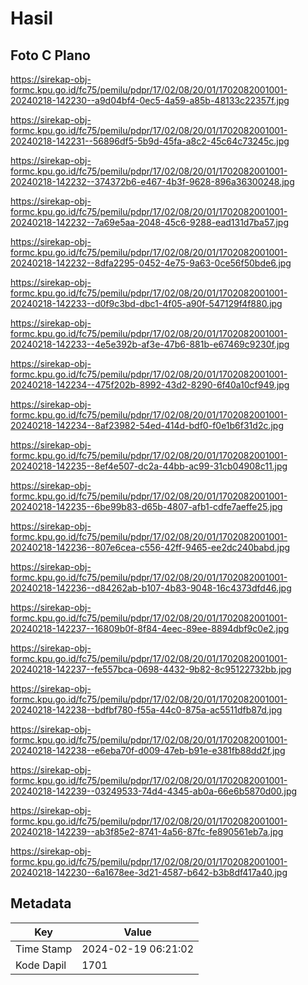 # Hasil

## Foto C Plano

https://sirekap-obj-formc.kpu.go.id/fc75/pemilu/pdpr/17/02/08/20/01/1702082001001-20240218-142230--a9d04bf4-0ec5-4a59-a85b-48133c22357f.jpg

https://sirekap-obj-formc.kpu.go.id/fc75/pemilu/pdpr/17/02/08/20/01/1702082001001-20240218-142231--56896df5-5b9d-45fa-a8c2-45c64c73245c.jpg

https://sirekap-obj-formc.kpu.go.id/fc75/pemilu/pdpr/17/02/08/20/01/1702082001001-20240218-142232--374372b6-e467-4b3f-9628-896a36300248.jpg

https://sirekap-obj-formc.kpu.go.id/fc75/pemilu/pdpr/17/02/08/20/01/1702082001001-20240218-142232--7a69e5aa-2048-45c6-9288-ead131d7ba57.jpg

https://sirekap-obj-formc.kpu.go.id/fc75/pemilu/pdpr/17/02/08/20/01/1702082001001-20240218-142232--8dfa2295-0452-4e75-9a63-0ce56f50bde6.jpg

https://sirekap-obj-formc.kpu.go.id/fc75/pemilu/pdpr/17/02/08/20/01/1702082001001-20240218-142233--d0f9c3bd-dbc1-4f05-a90f-547129f4f880.jpg

https://sirekap-obj-formc.kpu.go.id/fc75/pemilu/pdpr/17/02/08/20/01/1702082001001-20240218-142233--4e5e392b-af3e-47b6-881b-e67469c9230f.jpg

https://sirekap-obj-formc.kpu.go.id/fc75/pemilu/pdpr/17/02/08/20/01/1702082001001-20240218-142234--475f202b-8992-43d2-8290-6f40a10cf949.jpg

https://sirekap-obj-formc.kpu.go.id/fc75/pemilu/pdpr/17/02/08/20/01/1702082001001-20240218-142234--8af23982-54ed-414d-bdf0-f0e1b6f31d2c.jpg

https://sirekap-obj-formc.kpu.go.id/fc75/pemilu/pdpr/17/02/08/20/01/1702082001001-20240218-142235--8ef4e507-dc2a-44bb-ac99-31cb04908c11.jpg

https://sirekap-obj-formc.kpu.go.id/fc75/pemilu/pdpr/17/02/08/20/01/1702082001001-20240218-142235--6be99b83-d65b-4807-afb1-cdfe7aeffe25.jpg

https://sirekap-obj-formc.kpu.go.id/fc75/pemilu/pdpr/17/02/08/20/01/1702082001001-20240218-142236--807e6cea-c556-42ff-9465-ee2dc240babd.jpg

https://sirekap-obj-formc.kpu.go.id/fc75/pemilu/pdpr/17/02/08/20/01/1702082001001-20240218-142236--d84262ab-b107-4b83-9048-16c4373dfd46.jpg

https://sirekap-obj-formc.kpu.go.id/fc75/pemilu/pdpr/17/02/08/20/01/1702082001001-20240218-142237--16809b0f-8f84-4eec-89ee-8894dbf9c0e2.jpg

https://sirekap-obj-formc.kpu.go.id/fc75/pemilu/pdpr/17/02/08/20/01/1702082001001-20240218-142237--fe557bca-0698-4432-9b82-8c95122732bb.jpg

https://sirekap-obj-formc.kpu.go.id/fc75/pemilu/pdpr/17/02/08/20/01/1702082001001-20240218-142238--bdfbf780-f55a-44c0-875a-ac5511dfb87d.jpg

https://sirekap-obj-formc.kpu.go.id/fc75/pemilu/pdpr/17/02/08/20/01/1702082001001-20240218-142238--e6eba70f-d009-47eb-b91e-e381fb88dd2f.jpg

https://sirekap-obj-formc.kpu.go.id/fc75/pemilu/pdpr/17/02/08/20/01/1702082001001-20240218-142239--03249533-74d4-4345-ab0a-66e6b5870d00.jpg

https://sirekap-obj-formc.kpu.go.id/fc75/pemilu/pdpr/17/02/08/20/01/1702082001001-20240218-142239--ab3f85e2-8741-4a56-87fc-fe890561eb7a.jpg

https://sirekap-obj-formc.kpu.go.id/fc75/pemilu/pdpr/17/02/08/20/01/1702082001001-20240218-142230--6a1678ee-3d21-4587-b642-b3b8df417a40.jpg


## Metadata

| Key        | Value               |
| ---------- | ------------------- |
| Time Stamp | 2024-02-19 06:21:02 |
| Kode Dapil | 1701                |



